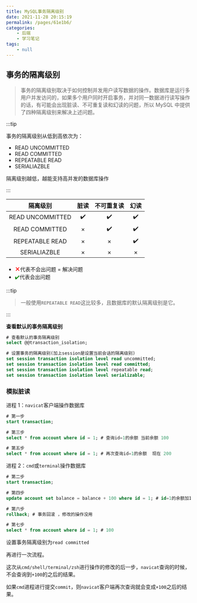 ```yaml
---
title: MySQL事务隔离级别
date: 2021-11-28 20:15:19
permalink: /pages/61e1b6/
categories:
    - 后端
    - 学习笔记
tags:
    - null
---
```


## 事务的隔离级别

> 事务的隔离级别取决于如何控制并发用户读写数据的操作。数据库是运行多用户并发访问的，如果多个用户同时开启事务，并对同一数据进行读写操作的话，有可能会出现脏读、不可重复读和幻读的问题，所以 MySQL 中提供了四种隔离级别来解决上述问题。

:::tip

事务的隔离级别从低到高依次为：

-   READ UNCOMMITTED
-   READ COMMITTED
-   REPEATABLE READ
-   SERIALIAZBLE

隔离级别越低，越能支持高并发的数据库操作

:::

|     隔离级别     | 脏读 | 不可重复读 | 幻读 |
| :--------------: | :--: | :--------: | :--: |
| READ UNCOMMITTED |  ✔️  |     ✔️     |  ✔️  |
|  READ COMMITTED  |  ×   |     ✔️     |  ✔️  |
| REPEATABLE READ  |  ×   |     ×      |  ✔️  |
|   SERIALIAZBLE   |  ×   |     ×      |  ×   |

-   <span style="color: red;font-size: 22px;">×</span>代表不会出问题 = 解决问题
-   <span style="color: green;">✔️</span>代表会出问题

:::tip

> 一般使用`REPEATABLE READ`这比较多，且数据库的默认隔离级别是它。

:::

**查看默认的事务隔离级别**

```sql
# 查看默认的事务隔离级别
select @@transaction_isolation;

# 设置事务的隔离级别(加上session是设置当前会话的隔离级别)
set session transaction isolation level read uncommitted;
set session transaction isolation level read committed;
set session transaction isolation level repeatable read;
set session transaction isolation level serializable;
```

### 模拟脏读

进程 1：`navicat`客户端操作数据库

```sql
# 第一步
start transaction;

# 第三步
select * from account where id = 1; # 查询id=1的余额 当前余额 100

# 第五步
select * from account where id = 1; # 再次查询id=1的余额  现在 200
```

进程 2：`cmd`或`terminal`操作数据库

```sql
# 第二步
start transaction;

# 第四步
update account set balance = balance + 100 where id = 1; # id=1的余额加100

# 第六步
rollback; # 事务回滚 ，修改的操作没用

# 第七步
select * from account where id = 1; # 100
```

设置事务隔离级别为`read committed`

再进行一次流程。

这次从`cmd/shell/terminal/zsh`进行操作的修改的后一步，`navicat`查询的时候，不会查询到`+100`的之后的结果。

如果`cmd`进程进行提交`commit`，则`navicat`客户端再次查询就会变成`+100`之后的结果。
